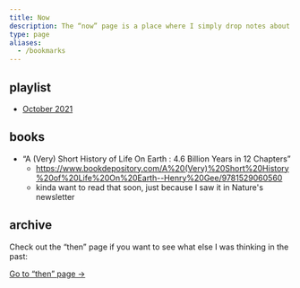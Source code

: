 ```yaml
---
title: Now
description: The “now” page is a place where I simply drop notes about what I'm currently interested/thinking about. It's a hodge-podge of more-or-less related links, quotes, snippets, bits and pieces I've gleaned from the internet.
type: page
aliases:
  - /bookmarks
---
```


## playlist

- [October 2021](/playlists/october-2021)

## books

- “A (Very) Short History of Life On Earth : 4.6 Billion Years in 12 Chapters”
  - https://www.bookdepository.com/A%20(Very)%20Short%20History%20of%20Life%20On%20Earth--Henry%20Gee/9781529060560
  - kinda want to read that soon, just because I saw it in Nature's newsletter

## archive

Check out the “then” page if you want to see what else I was thinking in the past:

<a class="button" href="/then">Go to “then” page -></a>
